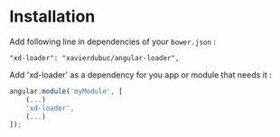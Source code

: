 # Installation


Add following line in dependencies of your `bower.json` :

```
"xd-loader": "xavierdubuc/angular-loader",
```

Add 'xd-loader' as a dependency for you app or module that needs it :

```javascript
angular.module('myModule', [
    (...)
    'xd-loader',
    (...)
]);
```
